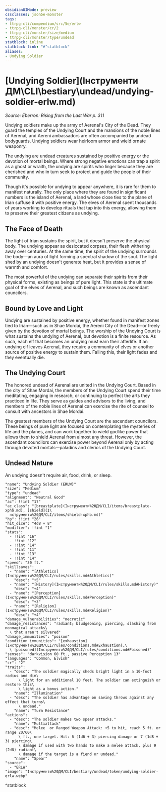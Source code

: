 ```yaml
---
obsidianUIMode: preview
cssclasses: json5e-monster
tags:
- ttrpg-cli/compendium/src/5e/erlw
- ttrpg-cli/monster/cr/2
- ttrpg-cli/monster/size/medium
- ttrpg-cli/monster/type/undead
statblock: inline
statblock-link: "#^statblock"
aliases:
- Undying Soldier
---
```

# [Undying Soldier](Інструменти ДМ\CLI\bestiary\undead/undying-soldier-erlw.md)
*Source: Eberron: Rising from the Last War p. 311*  

Undying soldiers make up the army of Aerenal's City of the Dead. They guard the temples of the Undying Court and the mansions of the noble lines of Aerenal, and Aereni ambassadors are often accompanied by undead bodyguards. Undying soldiers wear heirloom armor and wield ornate weaponry.

The undying are undead creatures sustained by positive energy or the devotion of mortal beings. Where strong negative emotions can trap a spirit as a ghost or wraith, the undying are spirits who linger because they are cherished and who in turn seek to protect and guide the people of their community.

Though it's possible for undying to appear anywhere, it is rare for them to manifest naturally. The only place where they are found in significant numbers is the island of Aerenal, a land whose close ties to the plane of Irian suffuse it with positive energy. The elves of Aerenal spent thousands of years working to develop rituals that tap into this energy, allowing them to preserve their greatest citizens as undying.

## The Face of Death

The light of Irian sustains the spirit, but it doesn't preserve the physical body. The undying appear as desiccated corpses, their flesh withering away over centuries. At the same time, the spirit of the undying surrounds the body—an aura of light forming a spectral shadow of the soul. The light shed by an undying doesn't generate heat, but it provides a sense of warmth and comfort.

The most powerful of the undying can separate their spirits from their physical forms, existing as beings of pure light. This state is the ultimate goal of the elves of Aerenal, and such beings are known as ascendant councilors.

## Bound by Love and Light

Undying are sustained by positive energy, whether found in manifest zones tied to Irian—such as in Shae Mordai, the Aereni City of the Dead—or freely given by the devotion of mortal beings. The worship of the Undying Court is what sustains the undying of Aerenal, but devotion is a finite resource. As such, each elf that becomes an undying must earn their afterlife. If an undying elf leaves Aerenal, they require a community of elves or another source of positive energy to sustain them. Failing this, their light fades and they eventually die.

## The Undying Court

The honored undead of Aerenal are united in the Undying Court. Based in the city of Shae Mordai, the members of the Undying Court spend their time meditating, engaging in research, or continuing to perfect the arts they practiced in life. They serve as guides and advisors to the living, and members of the noble lines of Aerenal can exercise the rite of counsel to consult with ancestors in Shae Mordai.

The greatest members of the Undying Court are the ascendant councilors. These beings of pure light are focused on contemplating the mysteries of life and the planes, and can work together to wield godlike power that allows them to shield Aerenal from almost any threat. However, the ascendant councilors can exercise power beyond Aerenal only by acting through devoted mortals—paladins and clerics of the Undying Court.

## Undead Nature

An undying doesn't require air, food, drink, or sleep.

```statblock
"name": "Undying Soldier (ERLW)"
"size": "Medium"
"type": "undead"
"alignment": "Neutral Good"
"ac": !!int "17"
"ac_class": "[breastplate](Інструменти%20ДМ/CLI/items/breastplate-xphb.md), [shield](І\
  нструменти%20ДМ/CLI/items/shield-xphb.md)"
"hp": !!int "26"
"hit_dice": "4d8 + 8"
"modifier": !!int "1"
"stats":
  - !!int "16"
  - !!int "12"
  - !!int "14"
  - !!int "11"
  - !!int "13"
  - !!int "14"
"speed": "30 ft."
"skillsaves":
  - "name": "[Athletics](Інструменти%20ДМ/CLI/rules/skills.md#Athletics)"
    "desc": "+5"
  - "name": "[History](Інструменти%20ДМ/CLI/rules/skills.md#History)"
    "desc": "+4"
  - "name": "[Perception](Інструменти%20ДМ/CLI/rules/skills.md#Perception)"
    "desc": "+3"
  - "name": "[Religion](Інструменти%20ДМ/CLI/rules/skills.md#Religion)"
    "desc": "+4"
"damage_vulnerabilities": "necrotic"
"damage_resistances": "radiant; bludgeoning, piercing, slashing from nonmagical attacks\
  \ that aren't silvered"
"damage_immunities": "poison"
"condition_immunities": "[exhaustion](Інструменти%20ДМ/CLI/rules/conditions.md#Exhaustion),\
  \ [poisoned](Інструменти%20ДМ/CLI/rules/conditions.md#Poisoned)"
"senses": "darkvision 60 ft., passive Perception 13"
"languages": "Common, Elvish"
"cr": "2"
"traits":
  - "desc": "The soldier magically sheds bright light in a 10-foot radius and dim\
      \ light for an additional 10 feet. The soldier can extinguish or restore this\
      \ light as a bonus action."
    "name": "Illumination"
  - "desc": "The soldier has advantage on saving throws against any effect that turns\
      \ undead."
    "name": "Turn Resistance"
"actions":
  - "desc": "The soldier makes two spear attacks."
    "name": "Multiattack"
  - "desc": "Melee  or Ranged Weapon Attack: +5 to hit, reach 5 ft. or range 20/60\
      \ ft., one target. Hit: 6 (1d6 + 3) piercing damage or 7 (1d8 + 3) piercing\
      \ damage if used with two hands to make a melee attack, plus 9 (2d8) radiant\
      \ damage if the target is a fiend or undead."
    "name": "Spear"
"source":
  - "ERLW"
"image": "Інструменти%20ДМ/CLI/bestiary/undead/token/undying-soldier-erlw.webp"
```
^statblock